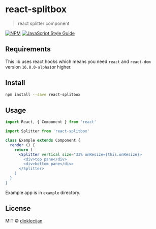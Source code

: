# react-splitbox

> react splitter component

[![NPM](https://img.shields.io/npm/v/react-splitbox.svg)](https://www.npmjs.com/package/react-splitbox) [![JavaScript Style Guide](https://img.shields.io/badge/code_style-standard-brightgreen.svg)](https://standardjs.com)

## Requirements

This lib uses react hooks which means you need `react` and `react-dom` 
version `16.8.0-alpha1`or higher.

## Install

```bash
npm install --save react-splitbox
```

## Usage

```jsx
import React, { Component } from 'react'

import Splitter from 'react-splitbox'

class Example extends Component {
  render () {
    return (
      <Splitter vertical size="33% onResize={this.onResize}>
        <div>top pane</div>
        <div>bottom pane</div>
      </Splitter>
    )
  }
}
```
Example app is in `example` directory.


## License

MIT © [dioklecijan](https://github.com/dioklecijan)
